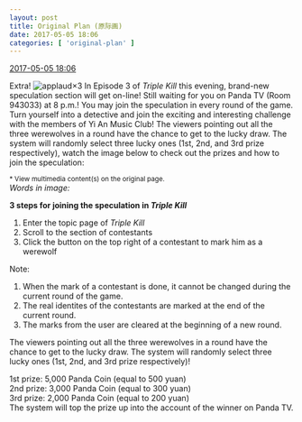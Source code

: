 ```yaml
---
layout: post
title: Original Plan (原际画)
date: 2017-05-05 18:06
categories: [ 'original-plan' ]
---
```


<div class="weibo-info">
  <a href="http://weibo.com/5626539553/F1IQ88SBj">2017-05-05 18:06</a>
</div>

Extra! ![applaud](http://img.t.sinajs.cn/t4/appstyle/expression/ext/normal/36/gza_org.gif)×3 In Episode 3 of *Triple Kill* this evening, brand-new speculation section will get on-line! Still waiting for you on Panda TV (Room 943033) at 8 p.m.! You may join the speculation in every round of the game. Turn yourself into a detective and join the exciting and interesting challenge with the members of Yi An Music Club! The viewers pointing out all the three werewolves in a round have the chance to get to the lucky draw. The system will randomly select three lucky ones (1st, 2nd, and 3rd prize respectively), watch the image below to check out the prizes and how to join the speculation:

<!-- more -->

<small>* View multimedia content(s) on the original page.</small>  
*Words in image:*

**3 steps for joining the speculation in *Triple Kill***

1. Enter the topic page of *Triple Kill*
2. Scroll to the section of contestants
3. Click the button on the top right of a contestant to mark him as a werewolf

Note:
1. When the mark of a contestant is done, it cannot be changed during the current round of the game.
2. The real identites of the contestants are marked at the end of the current round.
3. The marks from the user are cleared at the beginning of a new round.

The viewers pointing out all the three werewolves in a round have the chance to get to the lucky draw. The system will randomly select three lucky ones (1st, 2nd, and 3rd prize respectively)!

1st prize: 5,000 Panda Coin (equal to 500 yuan)  
2nd prize: 3,000 Panda Coin (equal to 300 yuan)  
3rd prize: 2,000 Panda Coin (equal to 200 yuan)  
The system will top the prize up into the account of the winner on Panda TV.
